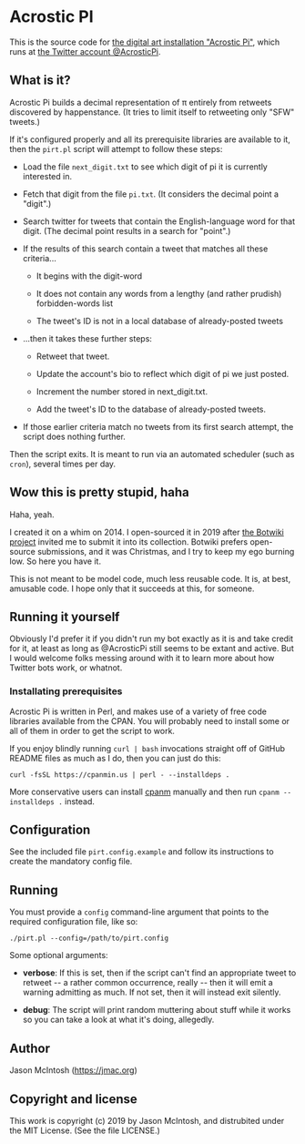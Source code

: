 # Acrostic PI

This is the source code for [the digital art installation "Acrostic Pi"](https://jmac.org/acrostic_pi/), which runs at [the Twitter account @AcrosticPi](https://twitter.com/acrosticpi).

## What is it?

Acrostic Pi builds a decimal representation of π entirely from retweets discovered by happenstance. (It tries to limit itself to retweeting only "SFW" tweets.)

If it's configured properly and all its prerequisite libraries are available to it, then the `pirt.pl` script will attempt to follow these steps:

* Load the file `next_digit.txt` to see which digit of pi it is currently interested in.

* Fetch that digit from the file `pi.txt`. (It considers the decimal point a "digit".)

* Search twitter for tweets that contain the English-language word for that digit. (The decimal point results in a search for "point".)

* If the results of this search contain a tweet that matches all these criteria...

    * It begins with the digit-word

    * It does not contain any words from a lengthy (and rather prudish) forbidden-words list

    * The tweet's ID is not in a local database of already-posted tweets

* ...then it takes these further steps:

    * Retweet that tweet.

    * Update the account's bio to reflect which digit of pi we just posted.

    * Increment the number stored in next_digit.txt.

    * Add the tweet's ID to the database of already-posted tweets.

* If those earlier criteria match no tweets from its first search attempt, the script does nothing further.

Then the script exits. It is meant to run via an automated scheduler (such as `cron`), several times per day.

## Wow this is pretty stupid, haha

Haha, yeah.

I created it on a whim on 2014. I open-sourced it in 2019 after [the Botwiki project](https://botwiki.org) invited me to submit it into its collection. Botwiki prefers open-source submissions, and it was Christmas, and I try to keep my ego burning low. So here you have it.

This is not meant to be model code, much less reusable code. It is, at best, amusable code. I hope only that it succeeds at this, for someone.

## Running it yourself

Obviously I'd prefer it if you didn't run my bot exactly as it is and
take credit for it, at least as long as @AcrosticPi still seems to be
extant and active. But I would welcome folks messing around with it to
learn more about how Twitter bots work, or whatnot.

### Installating prerequisites 

Acrostic Pi is written in Perl, and makes use of a variety of free code libraries available from the CPAN. You will probably need to install some or all of them in order to get the script to work.

If you enjoy blindly running `curl | bash` invocations straight off of GitHub README files as much as I do, then you can just do this:

    curl -fsSL https://cpanmin.us | perl - --installdeps .
    
More conservative users can install [cpanm](https://github.com/miyagawa/cpanminus) manually and then run `cpanm --installdeps .` instead.

## Configuration

See the included file `pirt.config.example` and follow its instructions to create the mandatory config file.

## Running

You must provide a `config` command-line argument that points to the required configuration file, like so:

    ./pirt.pl --config=/path/to/pirt.config

Some optional arguments:

* **verbose**: If this is set, then if the script can't find an appropriate tweet to retweet -- a rather common occurrence, really -- then it will emit a warning admitting as much. If not set, then it will instead exit silently.

* **debug**: The script will print random muttering about stuff while it works so you can take a look at what it's doing, allegedly.

## Author

Jason McIntosh (<https://jmac.org>)

## Copyright and license

This work is copyright (c) 2019 by Jason McIntosh, and distrubited under the MIT License. (See the file LICENSE.)

